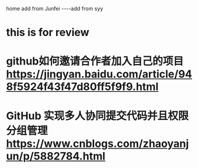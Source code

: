 home
add from Junfei
----add from syy

# this is for review

# github如何邀请合作者加入自己的项目 https://jingyan.baidu.com/article/948f5924f43f47d80ff5f9f9.html

# GitHub 实现多人协同提交代码并且权限分组管理 https://www.cnblogs.com/zhaoyanjun/p/5882784.html
